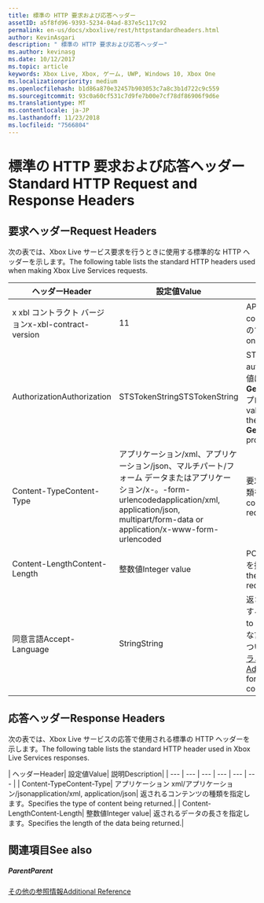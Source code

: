```yaml
---
title: 標準の HTTP 要求および応答ヘッダー
assetID: a5f8fd96-9393-5234-04ad-837e5c117c92
permalink: en-us/docs/xboxlive/rest/httpstandardheaders.html
author: KevinAsgari
description: " 標準の HTTP 要求および応答ヘッダー"
ms.author: kevinasg
ms.date: 10/12/2017
ms.topic: article
keywords: Xbox Live, Xbox, ゲーム, UWP, Windows 10, Xbox One
ms.localizationpriority: medium
ms.openlocfilehash: b1d86a870e32457b903053c7a8c3b1d722c9c559
ms.sourcegitcommit: 93c0a60cf531c7d9fe7b00e7cf78df86906f9d6e
ms.translationtype: MT
ms.contentlocale: ja-JP
ms.lasthandoff: 11/23/2018
ms.locfileid: "7566804"
---
```

# <a name="standard-http-request-and-response-headers"></a><span data-ttu-id="0e21c-104">標準の HTTP 要求および応答ヘッダー</span><span class="sxs-lookup"><span data-stu-id="0e21c-104">Standard HTTP Request and Response Headers</span></span>
 
<a id="ID4ES"></a>

 
## <a name="request-headers"></a><span data-ttu-id="0e21c-105">要求ヘッダー</span><span class="sxs-lookup"><span data-stu-id="0e21c-105">Request Headers</span></span>
 
<span data-ttu-id="0e21c-106">次の表では、Xbox Live サービス要求を行うときに使用する標準的な HTTP ヘッダーを示します。</span><span class="sxs-lookup"><span data-stu-id="0e21c-106">The following table lists the standard HTTP headers used when making Xbox Live Services requests.</span></span>
 
| <span data-ttu-id="0e21c-107">ヘッダー</span><span class="sxs-lookup"><span data-stu-id="0e21c-107">Header</span></span>| <span data-ttu-id="0e21c-108">設定値</span><span class="sxs-lookup"><span data-stu-id="0e21c-108">Value</span></span>| <span data-ttu-id="0e21c-109">説明</span><span class="sxs-lookup"><span data-stu-id="0e21c-109">Description</span></span>| 
| --- | --- | --- | 
| <span data-ttu-id="0e21c-110">x xbl コントラクト バージョン</span><span class="sxs-lookup"><span data-stu-id="0e21c-110">x-xbl-contract-version</span></span>| <span data-ttu-id="0e21c-111">1</span><span class="sxs-lookup"><span data-stu-id="0e21c-111">1</span></span>| <span data-ttu-id="0e21c-112">API コントラクト バージョンです。</span><span class="sxs-lookup"><span data-stu-id="0e21c-112">API contract version.</span></span> <span data-ttu-id="0e21c-113">Xbox Live サービスのすべての要求に必要です。</span><span class="sxs-lookup"><span data-stu-id="0e21c-113">Required on all Xbox Live Services requests.</span></span>| 
| <span data-ttu-id="0e21c-114">Authorization</span><span class="sxs-lookup"><span data-stu-id="0e21c-114">Authorization</span></span>| <span data-ttu-id="0e21c-115">STSTokenString</span><span class="sxs-lookup"><span data-stu-id="0e21c-115">STSTokenString</span></span>| <span data-ttu-id="0e21c-116">STS 認証トークン。</span><span class="sxs-lookup"><span data-stu-id="0e21c-116">STS authentication token.</span></span> <span data-ttu-id="0e21c-117">このヘッダーの値は、 <b>GetTokenAndSignatureResult.Token</b>プロパティから取得されます。</span><span class="sxs-lookup"><span data-stu-id="0e21c-117">The value for this header is retrieved from the <b>GetTokenAndSignatureResult.Token</b> property.</span></span> | 
| <span data-ttu-id="0e21c-118">Content-Type</span><span class="sxs-lookup"><span data-stu-id="0e21c-118">Content-Type</span></span>| <span data-ttu-id="0e21c-119">アプリケーション/xml、アプリケーション/json、マルチパート/フォーム データまたはアプリケーション/x-。-form-urlencoded</span><span class="sxs-lookup"><span data-stu-id="0e21c-119">application/xml, application/json, multipart/form-data or application/x-www-form-urlencoded</span></span>| <span data-ttu-id="0e21c-120">要求が送信されているコンテンツの種類を指定します。</span><span class="sxs-lookup"><span data-stu-id="0e21c-120">Specifies the type of content being submitted with a request.</span></span>| 
| <span data-ttu-id="0e21c-121">Content-Length</span><span class="sxs-lookup"><span data-stu-id="0e21c-121">Content-Length</span></span>| <span data-ttu-id="0e21c-122">整数値</span><span class="sxs-lookup"><span data-stu-id="0e21c-122">Integer value</span></span>| <span data-ttu-id="0e21c-123">POST 要求で送信されたデータの長さを指定します。</span><span class="sxs-lookup"><span data-stu-id="0e21c-123">Specifies the length of the data being submitted in a POST request.</span></span>| 
| <span data-ttu-id="0e21c-124">同意言語</span><span class="sxs-lookup"><span data-stu-id="0e21c-124">Accept-Language</span></span> | <span data-ttu-id="0e21c-125">String</span><span class="sxs-lookup"><span data-stu-id="0e21c-125">String</span></span>| <span data-ttu-id="0e21c-126">返される任意の文字列をローカライズする方法を指定します。</span><span class="sxs-lookup"><span data-stu-id="0e21c-126">Specifies how to localize any strings returned.</span></span> <span data-ttu-id="0e21c-127">有効な言語/ロケールの組み合わせの一覧については、<a href="http://msdn.microsoft.com/en-us/library/bb975829.aspx">高度な Xbox 360 のプログラミング</a>を参照してください。</span><span class="sxs-lookup"><span data-stu-id="0e21c-127">See <a href="http://msdn.microsoft.com/en-us/library/bb975829.aspx">Advanced Xbox 360 Programming</a> for a list of valid language/locale combinations.</span></span>| 
  
<a id="ID4E6C"></a>

 
## <a name="response-headers"></a><span data-ttu-id="0e21c-128">応答ヘッダー</span><span class="sxs-lookup"><span data-stu-id="0e21c-128">Response Headers</span></span>
 
<span data-ttu-id="0e21c-129">次の表では、Xbox Live サービスの応答で使用される標準の HTTP ヘッダーを示します。</span><span class="sxs-lookup"><span data-stu-id="0e21c-129">The following table lists the standard HTTP header used in Xbox Live Services responses.</span></span>
 
| <span data-ttu-id="0e21c-130">ヘッダー</span><span class="sxs-lookup"><span data-stu-id="0e21c-130">Header</span></span>| <span data-ttu-id="0e21c-131">設定値</span><span class="sxs-lookup"><span data-stu-id="0e21c-131">Value</span></span>| <span data-ttu-id="0e21c-132">説明</span><span class="sxs-lookup"><span data-stu-id="0e21c-132">Description</span></span>| 
| --- | --- | --- | --- | --- | --- | 
| <span data-ttu-id="0e21c-133">Content-Type</span><span class="sxs-lookup"><span data-stu-id="0e21c-133">Content-Type</span></span>| <span data-ttu-id="0e21c-134">アプリケーション xml/アプリケーション/json</span><span class="sxs-lookup"><span data-stu-id="0e21c-134">application/xml, application/json</span></span>| <span data-ttu-id="0e21c-135">返されるコンテンツの種類を指定します。</span><span class="sxs-lookup"><span data-stu-id="0e21c-135">Specifies the type of content being returned.</span></span>| 
| <span data-ttu-id="0e21c-136">Content-Length</span><span class="sxs-lookup"><span data-stu-id="0e21c-136">Content-Length</span></span>| <span data-ttu-id="0e21c-137">整数値</span><span class="sxs-lookup"><span data-stu-id="0e21c-137">Integer value</span></span>| <span data-ttu-id="0e21c-138">返されるデータの長さを指定します。</span><span class="sxs-lookup"><span data-stu-id="0e21c-138">Specifies the length of the data being returned.</span></span>| 
  
<a id="ID4EEE"></a>

 
## <a name="see-also"></a><span data-ttu-id="0e21c-139">関連項目</span><span class="sxs-lookup"><span data-stu-id="0e21c-139">See also</span></span>
 
<a id="ID4EGE"></a>

 
##### <a name="parent"></a><span data-ttu-id="0e21c-140">Parent</span><span class="sxs-lookup"><span data-stu-id="0e21c-140">Parent</span></span>  

[<span data-ttu-id="0e21c-141">その他の参照情報</span><span class="sxs-lookup"><span data-stu-id="0e21c-141">Additional Reference</span></span>](atoc-xboxlivews-reference-additional.md)

   